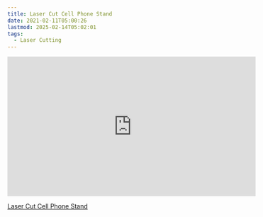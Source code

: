 ```yaml
---
title: Laser Cut Cell Phone Stand
date: 2021-02-11T05:00:26
lastmod: 2025-02-14T05:02:01
tags:
  - Laser Cutting
---
```


<div class="iframe-16-9-container">
<iframe class="youTubeIframe" width="560" height="315" src="https://www.youtube.com/embed/7RAdmbOudoo?rel=0" title="YouTube video player" frameborder="0" allow="accelerometer; autoplay; clipboard-write; encrypted-media; gyroscope; picture-in-picture; web-share" allowfullscreen></iframe>
</div>

[Laser Cut Cell Phone Stand](https://youtu.be/7RAdmbOudoo)
